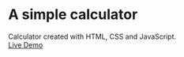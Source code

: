 # A simple calculator

Calculator created with HTML, CSS and JavaScript.
<br />
[Live Demo](https://emilyphee.github.io/a-simple-calculator/)
